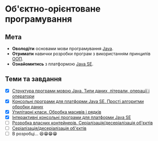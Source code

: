 # Об'єктно-орієнтоване програмування

## Мета

- **Оволодіти** основами мови програмування [Java](https://ru.wikipedia.org/wiki/Java).
- **Отримати** навички розробки програм з використанням принципів [ООП](https://ru.wikipedia.org/wiki/%D0%9E%D0%B1%D1%8A%D0%B5%D0%BA%D1%82%D0%BD%D0%BE-%D0%BE%D1%80%D0%B8%D0%B5%D0%BD%D1%82%D0%B8%D1%80%D0%BE%D0%B2%D0%B0%D0%BD%D0%BD%D0%BE%D0%B5_%D0%BF%D1%80%D0%BE%D0%B3%D1%80%D0%B0%D0%BC%D0%BC%D0%B8%D1%80%D0%BE%D0%B2%D0%B0%D0%BD%D0%B8%D0%B5).
- **Ознайомитись** з платформою [Java SE](https://en.wikipedia.org/wiki/Java_Platform,_Standard_Edition).

## Теми та завдання

- [x] [Структура програми мовою Java. Типи даних, літерали, операції і оператори](https://oop-khpi.github.io/#task_01)
- [x] [Консольні програми для платформи Java SE. Прості алгоритми обробки даних](https://oop-khpi.github.io/#task_02)
- [x] [Утилітарні класи. Обробка масивів і рядків](https://oop-khpi.github.io/#task_03)
- [x] [Інтерактивні консольні програми для платформи Java SE](https://oop-khpi.github.io/#task_04)
- [ ] [Розробка власних контейнерів. Серіалізація/десеріалізація об'єктів](https://github.com/oop-khpi/oop-khpi.github.io#task_05)
- [ ] [Серіалізація/десеріалізація об'єктів](https://github.com/oop-khpi/oop-khpi.github.io#task_06)
- [ ] В розробці... :satisfied::grin::grin::grin:
